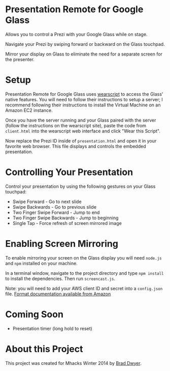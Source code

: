 Presentation Remote for Google Glass
====================================

Allows you to control a Prezi with your Google Glass while on stage.

Navigate your Prezi by swiping forward or backward on the Glass touchpad.

Mirror your display on Glass to eliminate the need for a separate screen for the presenter.

Setup
=====

Presentation Remote for Google Glass uses [wearscript](http://www.wearscript.com) to access the Glass' native features.
You will need to follow their instructions to setup a server; I recommend following their instructions to install the
Virtual Machine on an Amazon EC2 instance.

Once you have the server running and your Glass paired with the server (follow the instructions on the wearscript site),
paste the code from `client.html` into the wearscript web interface and click "Wear this Script".

Now replace the Prezi ID inside of `presentation.html` and open it in your favorite web browser. This file displays and
controls the embedded presentation.

Controlling Your Presentation
=============================

Control your presentation by using the following gestures on your Glass touchpad:

 - Swipe Forward - Go to next slide
 - Swipe Backwards - Go to previous slide
 - Two Finger Swipe Forward - Jump to end
 - Two Finger Swipe Backwards - Jump to beginning
 - Single Tap - Force refresh of screen mirrored image

Enabling Screen Mirroring
=========================

To enable mirroring your screen on the Glass display you will need `node.js` and `npm` installed on your machine.

In a terminal window, navigate to the project directory and type `npm install` to install the dependencies. Then run
`screencast.js`.

Note: you will need to add your AWS client ID and secret into a `config.json` file.
[Format documentation available from Amazon](https://github.com/aws/aws-sdk-js/blob/master/configuration.sample)

Coming Soon
===========

 - Presentation timer (long hold to reset)

About this Project
==================

This project was created for Mhacks Winter 2014 by [Brad Dwyer](http://www.twitter.com/braddwyer).